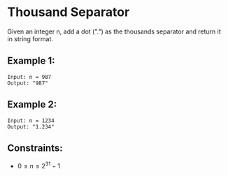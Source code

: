 # Thousand Separator

Given an integer n, add a dot (".") as the thousands separator and return it  
in string format.

 

## Example 1:

    Input: n = 987
    Output: "987"

## Example 2:

    Input: n = 1234
    Output: "1.234"

 

## Constraints:

* $0 \le n \le 2^{31} - 1$

